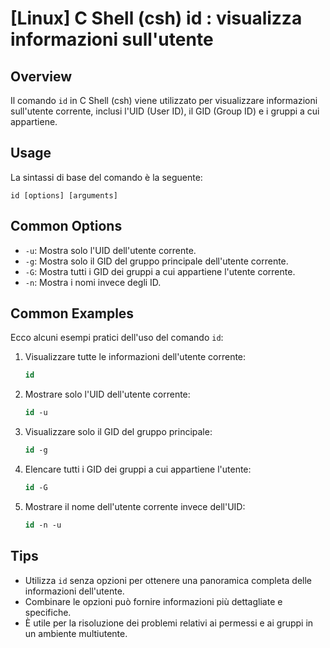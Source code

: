 # [Linux] C Shell (csh) id <Utilizzo equivalente in italiano>: visualizza informazioni sull'utente

## Overview
Il comando `id` in C Shell (csh) viene utilizzato per visualizzare informazioni sull'utente corrente, inclusi l'UID (User ID), il GID (Group ID) e i gruppi a cui appartiene.

## Usage
La sintassi di base del comando è la seguente:

```
id [options] [arguments]
```

## Common Options
- `-u`: Mostra solo l'UID dell'utente corrente.
- `-g`: Mostra solo il GID del gruppo principale dell'utente corrente.
- `-G`: Mostra tutti i GID dei gruppi a cui appartiene l'utente corrente.
- `-n`: Mostra i nomi invece degli ID.

## Common Examples
Ecco alcuni esempi pratici dell'uso del comando `id`:

1. Visualizzare tutte le informazioni dell'utente corrente:
   ```csh
   id
   ```

2. Mostrare solo l'UID dell'utente corrente:
   ```csh
   id -u
   ```

3. Visualizzare solo il GID del gruppo principale:
   ```csh
   id -g
   ```

4. Elencare tutti i GID dei gruppi a cui appartiene l'utente:
   ```csh
   id -G
   ```

5. Mostrare il nome dell'utente corrente invece dell'UID:
   ```csh
   id -n -u
   ```

## Tips
- Utilizza `id` senza opzioni per ottenere una panoramica completa delle informazioni dell'utente.
- Combinare le opzioni può fornire informazioni più dettagliate e specifiche.
- È utile per la risoluzione dei problemi relativi ai permessi e ai gruppi in un ambiente multiutente.